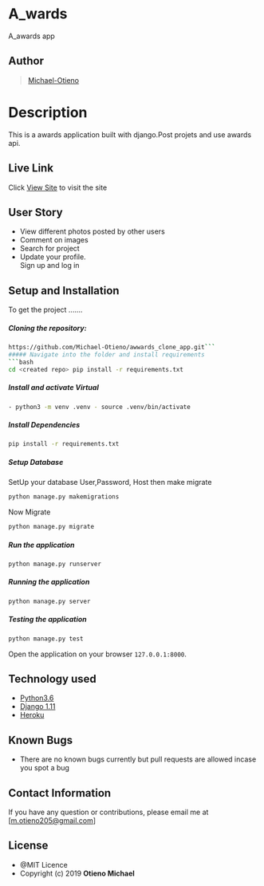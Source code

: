 # A_wards
A_awards app

## Author   
>[Michael-Otieno](https://github.com/Michael-Otieno)  
  
# Description  
This is a awards application built with django.Post projets and use awards api.
  
##  Live Link  
 Click [View Site](https://awardsweb.herokuapp.com/)  to visit the site

## User Story  
* View different photos posted by other users
* Comment on images  
* Search for project   
* Update your profile.  
  Sign up and log in

  
  
## Setup and Installation  
To get the project .......  
  
##### Cloning the repository:  
 ```bash 
https://github.com/Michael-Otieno/awwards_clone_app.git```
##### Navigate into the folder and install requirements  
 ```bash 
cd <created repo> pip install -r requirements.txt 
```
##### Install and activate Virtual  
 ```bash 
- python3 -m venv .venv - source .venv/bin/activate  
```  
##### Install Dependencies  
 ```bash 
 pip install -r requirements.txt 
```  
 ##### Setup Database  
  SetUp your database User,Password, Host then make migrate  
 ```bash 
python manage.py makemigrations  
 ``` 
 Now Migrate  
 ```bash 
 python manage.py migrate 
```
##### Run the application  
 ```bash 
 python manage.py runserver 
``` 
##### Running the application  
 ```bash 
 python manage.py server 
```
##### Testing the application  
 ```bash 
 python manage.py test 
```
Open the application on your browser `127.0.0.1:8000`.  
  
  
## Technology used  
  
* [Python3.6](https://www.python.org/)  
* [Django 1.11](https://docs.djangoproject.com/en/2.2/)  
* [Heroku](https://heroku.com)  
  
  
## Known Bugs  
* There are no known bugs currently but pull requests are allowed incase you spot a bug  
  
## Contact Information   
If you have any question or contributions, please email me at [m.otieno205@gmail.com]  
  
## License 
* @MIT Licence
* Copyright (c) 2019 **Otieno Michael**
